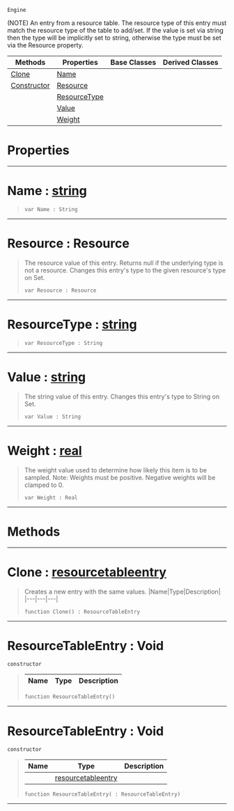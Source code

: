  `Engine`

(NOTE) An entry from a resource table. The resource type of this entry must match the resource type of the table to add/set. If the value is set via string then the type will be implicitly set to string, otherwise the type must be set via the Resource property.

|Methods|Properties|Base Classes|Derived Classes|
|---|---|---|---|
|[Clone](resourcetableentry.md#clone-zilch-engine-docume)|[Name](resourcetableentry.md#name-zilch-engine-documen)| | |
|[Constructor](resourcetableentry.md#resourcetableentry-void)|[Resource](resourcetableentry.md#resource-resource)| | |
| |[ResourceType](resourcetableentry.md#resourcetype-zilch-engine)| | |
| |[Value](resourcetableentry.md#value-zilch-engine-docume)| | |
| |[Weight](resourcetableentry.md#weight-zilch-engine-docum)| | |


 #  Properties


---  
 #  Name : [string](../nada_base_types/string.md)

> 
> ```TS:Nada
> var Name : String


---  
 #  Resource : Resource

> The resource value of this entry. Returns null if the underlying type is not a resource. Changes this entry's type to the given resource's type on Set.
> ```TS:Nada
> var Resource : Resource


---  
 #  ResourceType : [string](../nada_base_types/string.md)

> 
> ```TS:Nada
> var ResourceType : String


---  
 #  Value : [string](../nada_base_types/string.md)

> The string value of this entry. Changes this entry's type to String on Set.
> ```TS:Nada
> var Value : String


---  
 #  Weight : [real](../nada_base_types/real.md)

> The weight value used to determine how likely this item is to be sampled. Note: Weights must be positive. Negative weights will be clamped to 0.
> ```TS:Nada
> var Weight : Real


---  
 #  Methods


---  
 #  Clone : [resourcetableentry](resourcetableentry.md)

> Creates a new entry with the same values.
> |Name|Type|Description|
> |---|---|---|
> ```TS:Nada
> function Clone() : ResourceTableEntry
> ``` 


---  
 #  ResourceTableEntry : Void

 `constructor`

> 
> |Name|Type|Description|
> |---|---|---|
> ```TS:Nada
> function ResourceTableEntry()
> ``` 


---  
 #  ResourceTableEntry : Void

 `constructor`

> 
> |Name|Type|Description|
> |---|---|---|
> ||[resourcetableentry](resourcetableentry.md)| |
> ```TS:Nada
> function ResourceTableEntry( : ResourceTableEntry)
> ``` 


---  
 

 